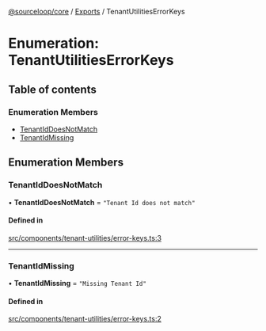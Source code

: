 [@sourceloop/core](../README.md) / [Exports](../modules.md) / TenantUtilitiesErrorKeys

# Enumeration: TenantUtilitiesErrorKeys

## Table of contents

### Enumeration Members

- [TenantIdDoesNotMatch](TenantUtilitiesErrorKeys.md#tenantiddoesnotmatch)
- [TenantIdMissing](TenantUtilitiesErrorKeys.md#tenantidmissing)

## Enumeration Members

### TenantIdDoesNotMatch

• **TenantIdDoesNotMatch** = ``"Tenant Id does not match"``

#### Defined in

[src/components/tenant-utilities/error-keys.ts:3](https://github.com/sourcefuse/loopback4-microservice-catalog/blob/68ec38a2a/packages/core/src/components/tenant-utilities/error-keys.ts#L3)

___

### TenantIdMissing

• **TenantIdMissing** = ``"Missing Tenant Id"``

#### Defined in

[src/components/tenant-utilities/error-keys.ts:2](https://github.com/sourcefuse/loopback4-microservice-catalog/blob/68ec38a2a/packages/core/src/components/tenant-utilities/error-keys.ts#L2)
